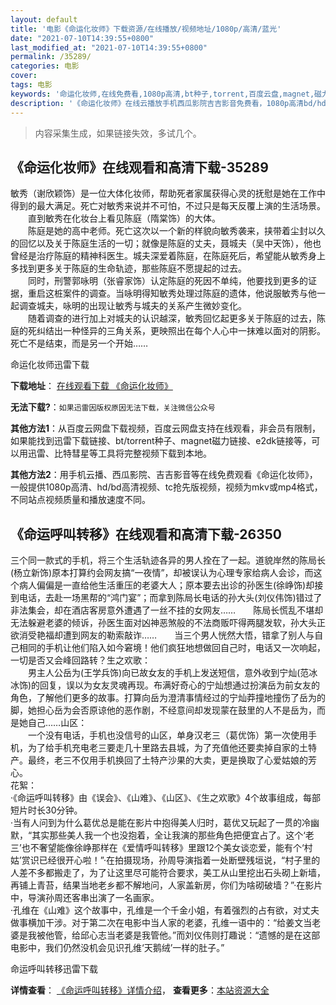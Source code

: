 ```yaml
---
layout: default
title: '电影《命运化妆师》下载资源/在线播放/视频地址/1080p/高清/蓝光'
date: "2021-07-10T14:39:55+0800"
last_modified_at: "2021-07-10T14:39:55+0800"
permalink: /35289/
categories: 电影
cover:
tags: 电影
keywords: '命运化妆师,在线免费看,1080p高清,bt种子,torrent,百度云盘,magnet,磁力链,迅雷下载资源'
description: '《命运化妆师》在线云播放手机西瓜影院吉吉影音免费看，1080p高清bd/hd未删减完整版和tc抢先枪版，mkv/mp4格式，附带bt/torrent种子、magnet/磁力链、百度云盘、网盘资源迅雷下载链接'
---
```


>内容采集生成，如果链接失效，多试几个。


## 《命运化妆师》在线观看和高清下载-35289

敏秀（谢欣颖饰）是一位大体化妆师，帮助死者家属获得心灵的抚慰是她在工作中得到的最大满足。死亡对敏秀来说并不可怕，不过只是每天反覆上演的生活场景。<br />　　直到敏秀在化妆台上看见陈庭（隋棠饰）的大体。<br />　　陈庭是她的高中老师。死亡这次以一个新的样貌向敏秀袭来，挟带着尘封以久的回忆以及关于陈庭生活的一切；就像是陈庭的丈夫，聂城夫（吴中天饰），他也曾经是治疗陈庭的精神科医生。城夫深爱着陈庭，在陈庭死后，希望能从敏秀身上多找到更多关于陈庭的生命轨迹，那些陈庭不愿提起的过去。<br />　　同时，刑警郭咏明（张睿家饰）认定陈庭的死因不单纯，他要找到更多的证据，重启这桩案件的调查。当咏明得知敏秀处理过陈庭的遗体，他说服敏秀与他一起调查城夫，咏明的出现让敏秀与城夫的关系产生微妙变化。<br />　　随着调查的进行加上对城夫的认识越深，敏秀回忆起更多关于陈庭的过去，陈庭的死纠结出一种怪异的三角关系，更映照出在每个人心中一抹难以面对的阴影。死亡不是结束，而是另一个开始&hellip;…


命运化妆师迅雷下载

**下载地址**： [在线观看下载 《命运化妆师》](https://www.993dy.com//vod-detail-id-13698.html) 


**无法下载?**：`如果迅雷因版权原因无法下载，关注微信公众号 `

**其他方法1**：从百度云网盘下载视频，百度云网盘支持在线观看，非会员有限制，如果能找到迅雷下载链接、bt/torrent种子、magnet磁力链接、e2dk链接等，可以用迅雷、比特彗星等工具将完整视频下载到本地。

**其他方法2**：用手机云播、西瓜影院、吉吉影音等在线免费观看《命运化妆师》，一般提供1080p高清、hd/bd高清视频、tc抢先版视频，视频为mkv或mp4格式，不同站点视频质量和播放速度不同。


## 《命运呼叫转移》在线观看和高清下载-26350

三个同一款式的手机，将三个生活轨迹各异的男人拴在了一起。道貌岸然的陈局长(杨立新饰)原本打算约会网友搞&ldquo;一夜情”，却被误认为心理专家给病人会诊，而这个病人偏偏是一直给他生活重压的老婆大人；原本要去出诊的孙医生(徐峥饰)却接到电话，去赴一场黑帮的“鸿门宴&rdquo;；而拿到陈局长电话的孙大头(刘仪伟饰)错过了非法集会，却在酒店客房意外遭遇了一丝不挂的女网友&hellip;…　　陈局长慌乱不堪却无法躲避老婆的倾诉，孙医生面对凶神恶煞般的不法商贩吓得两腿发软，孙大头正欲消受艳福却遭到网友的勒索敲诈……　　当三个男人恍然大悟，错拿了别人与自己相同的手机让他们陷入如今窘境！他们疯狂地想做回自己时，电话又一次响起，一切是否又会峰回路转？生之欢歌：<br />　　男主人公岳为(王学兵饰)向已故女友的手机上发送短信，意外收到宁灿(范冰冰饰)的回复，误以为女友灵魂再现。布满好奇心的宁灿想通过扮演岳为前女友的角色，了解他们更多的故事。打算向岳为澄清事情经过的宁灿莽撞地撞伤了岳为的脚，她担心岳为会否原谅他的恶作剧，不经意间却发现蒙在鼓里的人不是岳为，而是她自己&hellip;…山区：<br />　　一个没有电话，手机也没信号的山区，单身汉老三（葛优饰）第一次使用手机，为了给手机充电老三要走几十里路去县城，为了充值他还要卖掉自家的土特产。最终，老三不仅用手机换回了土特产沙果的大卖，更是换取了心爱姑娘的芳心。<br />花絮：<br />·《命运呼叫转移》由《误会》、《山难》、《山区》、《生之欢歌》4个故事组成，每部短片时长30分钟。<br />·当有人问到为什么葛优总是能在影片中抱得美人归时，葛优又玩起了一贯的冷幽默，“其实那些美人我一个也没抱着，全让我演的那些角色把便宜占了。这个&lsquo;老三’也不奢望能像徐峥那样在《爱情呼叫转移》里跟12个美女谈恋爱，能有个‘村姑’赏识已经很开心啦！&rdquo;·在拍摄现场，孙周导演指着一处断壁残垣说，&ldquo;村子里的人差不多都搬走了，为了让这里尽可能符合要求，美工从山里挖出石头砌上新墙，再铺上青苔，结果当地老乡都不解地问，人家盖新房，你们为啥砌破墙？”·在影片中，导演孙周还客串出演了一名画家。<br />·孔维在《山难》这个故事中，孔维是一个千金小姐，有着强烈的占有欲，对丈夫做事横加干涉。对于第二次在电影中当人家的老婆，孔维一语中的：“给姜文当老婆是我被他管，给邱心志当老婆是我管他。&rdquo;而刘仪伟则打趣说：&ldquo;遗憾的是在这部电影中，我们仍然没机会见识孔维‘天鹅绒&rsquo;一样的肚子。&rdquo;


命运呼叫转移迅雷下载

**详情查看**： [《命运呼叫转移》详情介绍](/movie/26350/)， **查看更多**：[本站资源大全](/movie/t/all/)

